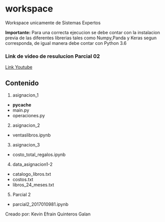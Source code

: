 # workspace

Workspace unicamente de Sistemas Expertos

**Importante:** Para una correcta ejecucion se debe contar con la instalacion previa de las diferentes librerias tales como Numpy,Panda y Keras segun corresponda, de igual manera debe contar con Python 3.6 

### Link de video de resulucion Parcial 02
[Link Youtube](https://youtu.be/k9jpaqK6Tgk)

## Contenido

1. asignacion_1
  - __pycache__
  - main.py
  - operaciones.py
2. asignacion_2
  - ventaslibros.ipynb
3. asignacion_3
  - costo_total_regalos.ipynb
4. data_asignacion1-2
  - catalogo_libros.txt
  - costos.txt
  - libros_24_meses.txt
5. Parcial 2
  - parcial2_2017010981.ipynb
  
Creado por: Kevin Efrain Quinteros Galan
